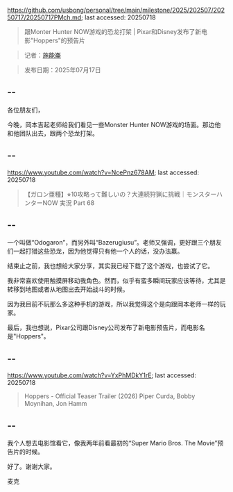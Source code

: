 https://github.com/usbong/personal/tree/main/milestone/2025/202507/20250717/20250717PMch.md; last accessed: 20250718

> 跟Monter Hunter NOW游戏的恐龙打架 | Pixar和Disney发布了新电影"Hoppers"的预告片

> 记者：[施能崙](https://www.linkedin.com/in/michaelsyson/)

> 发布日期：2025年07月17日

## --
 
各位朋友们，

今晚，岡本吉起老师给我们看见一些Monster Hunter NOW游戏的场面。那边他和他团队出去，跟两个恐龙打架。

## --

https://www.youtube.com/watch?v=NcePnz678AM; last accessed: 20250718

> 【ガロン亜種】⭐︎10攻略って難しいの？大連続狩猟に挑戦｜モンスターハンターNOW 実況 Part 68

## --

一个叫做“Odogaron”，而另外叫“Bazerugiusu”。老师又强调，更好跟三个朋友们一起打猎这些恐龙，因为他觉得只有他一个人的话，没办法赢。

结束止之前，我也想给大家分享，其实我已经下载了这个游戏，也尝试了它。

我非常喜欢使用触摸屏移动我角色。然而，似乎有蛮多瞬间玩家应该等待，尤其是转移到地图或者从地图出去开始战斗的时候。

因为我目前不玩那么多这种手机的游戏，所以我觉得这个是向跟岡本老师一样的玩家。

最后，我也想说，Pixar公司跟Disney公司发布了新电影预告片，而电影名是"Hoppers"。

## --

https://www.youtube.com/watch?v=YxPhMDkY1rE; last accessed: 20250718

> Hoppers - Official Teaser Trailer (2026) Piper Curda, Bobby Moynihan, Jon Hamm 

## --

我个人想去电影馆看它，像我两年前看最初的“Super Mario Bros. The Movie”预告片的时候。

好了。谢谢大家。

麦克
